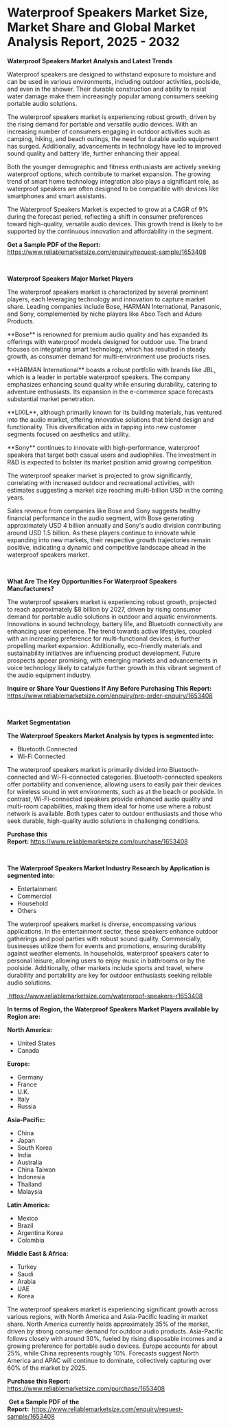 <p><h1>Waterproof Speakers Market Size, Market Share and Global Market Analysis Report, 2025 - 2032</h1></p><p><strong>Waterproof Speakers Market Analysis and Latest Trends</strong></p>
<p><p>Waterproof speakers are designed to withstand exposure to moisture and can be used in various environments, including outdoor activities, poolside, and even in the shower. Their durable construction and ability to resist water damage make them increasingly popular among consumers seeking portable audio solutions.</p><p>The waterproof speakers market is experiencing robust growth, driven by the rising demand for portable and versatile audio devices. With an increasing number of consumers engaging in outdoor activities such as camping, hiking, and beach outings, the need for durable audio equipment has surged. Additionally, advancements in technology have led to improved sound quality and battery life, further enhancing their appeal.</p><p>Both the younger demographic and fitness enthusiasts are actively seeking waterproof options, which contribute to market expansion. The growing trend of smart home technology integration also plays a significant role, as waterproof speakers are often designed to be compatible with devices like smartphones and smart assistants.</p><p>The Waterproof Speakers Market is expected to grow at a CAGR of 9% during the forecast period, reflecting a shift in consumer preferences toward high-quality, versatile audio devices. This growth trend is likely to be supported by the continuous innovation and affordability in the segment.</p></p>
<p><strong>Get a Sample PDF of the Report:&nbsp;</strong> <a href="https://www.reliablemarketsize.com/enquiry/request-sample/1653408?utm_campaign=1998&utm_medium=2&utm_source=Github&utm_content=ia&utm_term=16042025&utm_id=waterproof-speakers">https://www.reliablemarketsize.com/enquiry/request-sample/1653408</a></p>
<p>&nbsp;</p>
<p><strong>Waterproof Speakers Major Market Players</strong></p>
<p><p>The waterproof speakers market is characterized by several prominent players, each leveraging technology and innovation to capture market share. Leading companies include Bose, HARMAN International, Panasonic, and Sony, complemented by niche players like Abco Tech and Aduro Products.</p><p>**Bose** is renowned for premium audio quality and has expanded its offerings with waterproof models designed for outdoor use. The brand focuses on integrating smart technology, which has resulted in steady growth, as consumer demand for multi-environment use products rises.</p><p>**HARMAN International** boasts a robust portfolio with brands like JBL, which is a leader in portable waterproof speakers. The company emphasizes enhancing sound quality while ensuring durability, catering to adventure enthusiasts. Its expansion in the e-commerce space forecasts substantial market penetration.</p><p>**LIXIL**, although primarily known for its building materials, has ventured into the audio market, offering innovative solutions that blend design and functionality. This diversification aids in tapping into new customer segments focused on aesthetics and utility.</p><p>**Sony** continues to innovate with high-performance, waterproof speakers that target both casual users and audiophiles. The investment in R&D is expected to bolster its market position amid growing competition.</p><p>The waterproof speaker market is projected to grow significantly, correlating with increased outdoor and recreational activities, with estimates suggesting a market size reaching multi-billion USD in the coming years.</p><p>Sales revenue from companies like Bose and Sony suggests healthy financial performance in the audio segment, with Bose generating approximately USD 4 billion annually and Sony's audio division contributing around USD 1.5 billion. As these players continue to innovate while expanding into new markets, their respective growth trajectories remain positive, indicating a dynamic and competitive landscape ahead in the waterproof speakers market.</p></p>
<p>&nbsp;</p>
<p><strong>What Are The Key Opportunities For Waterproof Speakers Manufacturers?</strong></p>
<p><p>The waterproof speakers market is experiencing robust growth, projected to reach approximately $8 billion by 2027, driven by rising consumer demand for portable audio solutions in outdoor and aquatic environments. Innovations in sound technology, battery life, and Bluetooth connectivity are enhancing user experience. The trend towards active lifestyles, coupled with an increasing preference for multi-functional devices, is further propelling market expansion. Additionally, eco-friendly materials and sustainability initiatives are influencing product development. Future prospects appear promising, with emerging markets and advancements in voice technology likely to catalyze further growth in this vibrant segment of the audio equipment industry.</p></p>
<p><strong>Inquire or Share Your Questions If Any Before Purchasing This Report:</strong> <a href="https://www.reliablemarketsize.com/enquiry/pre-order-enquiry/1653408?utm_campaign=1998&utm_medium=2&utm_source=Github&utm_content=ia&utm_term=16042025&utm_id=waterproof-speakers">https://www.reliablemarketsize.com/enquiry/pre-order-enquiry/1653408</a></p>
<p>&nbsp;</p>
<p><strong>Market Segmentation</strong></p>
<p><strong>The Waterproof Speakers Market Analysis by types is segmented into:</strong></p>
<p><ul><li>Bluetooth Connected</li><li>Wi-Fi Connected</li></ul></p>
<p><p>The waterproof speakers market is primarily divided into Bluetooth-connected and Wi-Fi-connected categories. Bluetooth-connected speakers offer portability and convenience, allowing users to easily pair their devices for wireless sound in wet environments, such as at the beach or poolside. In contrast, Wi-Fi-connected speakers provide enhanced audio quality and multi-room capabilities, making them ideal for home use where a robust network is available. Both types cater to outdoor enthusiasts and those who seek durable, high-quality audio solutions in challenging conditions.</p></p>
<p><strong>Purchase this Report:&nbsp;</strong><a href="https://www.reliablemarketsize.com/purchase/1653408?utm_campaign=1998&utm_medium=2&utm_source=Github&utm_content=ia&utm_term=16042025&utm_id=waterproof-speakers">https://www.reliablemarketsize.com/purchase/1653408</a></p>
<p>&nbsp;</p>
<p><strong>The Waterproof Speakers Market Industry Research by Application is segmented into:</strong></p>
<p><ul><li>Entertainment</li><li>Commercial</li><li>Household</li><li>Others</li></ul></p>
<p><p>The waterproof speakers market is diverse, encompassing various applications. In the entertainment sector, these speakers enhance outdoor gatherings and pool parties with robust sound quality. Commercially, businesses utilize them for events and promotions, ensuring durability against weather elements. In households, waterproof speakers cater to personal leisure, allowing users to enjoy music in bathrooms or by the poolside. Additionally, other markets include sports and travel, where durability and portability are key for outdoor enthusiasts seeking reliable audio solutions.</p></p>
<p><a href="https://www.reliablemarketsize.com/waterproof-speakers-r1653408?utm_campaign=1998&utm_medium=2&utm_source=Github&utm_content=ia&utm_term=16042025&utm_id=waterproof-speakers">&nbsp;https://www.reliablemarketsize.com/waterproof-speakers-r1653408</a></p>
<p><strong>In terms of Region, the Waterproof Speakers Market Players available by Region are:</strong></p>
<p>
    <p> <strong> North America: </strong>
        <ul>
            <li>United States</li>
            <li>Canada</li>
        </ul>
        </p> 
    <p> <strong> Europe: </strong>
        <ul>
            <li>Germany</li>
            <li>France</li>
            <li>U.K.</li>
            <li>Italy</li>
            <li>Russia</li>
        </ul>
        </p> 
    <p> <strong> Asia-Pacific: </strong>
        <ul>
            <li>China</li>
            <li>Japan</li>
            <li>South Korea</li>
            <li>India</li>
            <li>Australia</li>
            <li>China Taiwan</li>
            <li>Indonesia</li>
            <li>Thailand</li>
            <li>Malaysia</li>
        </ul>
        </p> 
    <p> <strong> Latin America: </strong>
        <ul>
            <li>Mexico</li>
            <li>Brazil</li>
            <li>Argentina Korea</li>
            <li>Colombia</li>
        </ul>
        </p> 
    <p> <strong> Middle East & Africa: </strong>
        <ul>
            <li>Turkey</li>
            <li>Saudi</li>
            <li>Arabia</li>
            <li>UAE</li>
            <li>Korea</li>
        </ul>
    </p>
    </p>
<p><p>The waterproof speakers market is experiencing significant growth across various regions, with North America and Asia-Pacific leading in market share. North America currently holds approximately 35% of the market, driven by strong consumer demand for outdoor audio products. Asia-Pacific follows closely with around 30%, fueled by rising disposable incomes and a growing preference for portable audio devices. Europe accounts for about 25%, while China represents roughly 10%. Forecasts suggest North America and APAC will continue to dominate, collectively capturing over 60% of the market by 2025.</p></p>
<p><strong>Purchase this Report: </strong><a href="https://www.reliablemarketsize.com/purchase/1653408?utm_campaign=1998&utm_medium=2&utm_source=Github&utm_content=ia&utm_term=16042025&utm_id=waterproof-speakers">https://www.reliablemarketsize.com/purchase/1653408</a></p>
<p>&nbsp;<strong>Get a Sample PDF of the Report:&nbsp;&nbsp;</strong><a href="https://www.reliablemarketsize.com/enquiry/request-sample/1653408?utm_campaign=1998&utm_medium=2&utm_source=Github&utm_content=ia&utm_term=16042025&utm_id=waterproof-speakers">https://www.reliablemarketsize.com/enquiry/request-sample/1653408</a></p>
<p><strong></strong></p>
<p><p></p><p></p><p></p></p>
